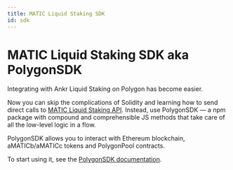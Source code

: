 ```yaml
---
title: MATIC Liquid Staking SDK
id: sdk
---
```


# MATIC Liquid Staking SDK aka PolygonSDK

Integrating with Ankr Liquid Staking on Polygon has become easier. 

Now you can skip the complications of Solidity and learning how to send direct calls to [MATIC Liquid Staking API](https://www.ankr.com/docs/staking/liquid-staking/matic/api/). 
Instead, use PolygonSDK — a npm package with compound and comprehensible JS methods that take care of all the low-level logic in a flow.

PolygonSDK allows you to interact with Ethereum blockchain, aMATICb/aMATICc tokens and PolygonPool contracts.

To start using it, see the [PolygonSDK documentation](https://www.ankr.com/docs/staking/sdk/classes/PolygonSDK.html).
